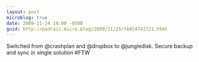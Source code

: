 ```yaml
---
layout: post
microblog: true
date: 2009-11-24 19:00 -0500
guid: http://padraic.micro.blog/2009/11/25/t6024742721.html
---
```

Switched from @crashplan and @dropbox to @jungledisk. Secure backup and sync in single solution #FTW
